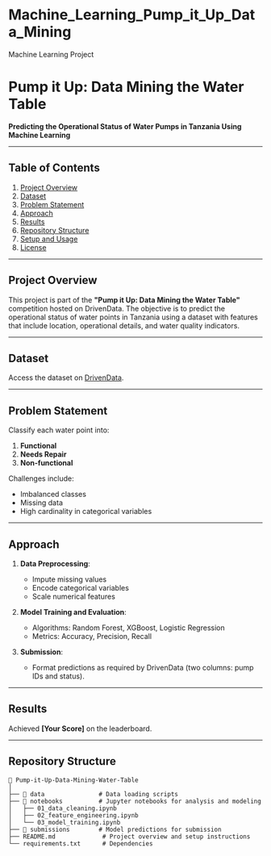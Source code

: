 # Machine_Learning_Pump_it_Up_Data_Mining
Machine Learning Project

# Pump it Up: Data Mining the Water Table

**Predicting the Operational Status of Water Pumps in Tanzania Using Machine Learning**

---

## Table of Contents
1. [Project Overview](#project-overview)
2. [Dataset](#dataset)
3. [Problem Statement](#problem-statement)
4. [Approach](#approach)
5. [Results](#results)
6. [Repository Structure](#repository-structure)
7. [Setup and Usage](#setup-and-usage)
8. [License](#license)

---

## Project Overview

This project is part of the **"Pump it Up: Data Mining the Water Table"** competition hosted on DrivenData. The objective is to predict the operational status of water points in Tanzania using a dataset with features that include location, operational details, and water quality indicators.

---

## Dataset

Access the dataset on [DrivenData](https://www.drivendata.org/competitions/7/pump-it-up-data-mining-the-water-table/).

---

## Problem Statement

Classify each water point into:
1. **Functional**
2. **Needs Repair**
3. **Non-functional**

Challenges include:
- Imbalanced classes
- Missing data
- High cardinality in categorical variables

---

## Approach

1. **Data Preprocessing**:
   - Impute missing values
   - Encode categorical variables
   - Scale numerical features

2. **Model Training and Evaluation**:
   - Algorithms: Random Forest, XGBoost, Logistic Regression
   - Metrics: Accuracy, Precision, Recall

3. **Submission**:
   - Format predictions as required by DrivenData (two columns: pump IDs and status).

---

## Results

Achieved **[Your Score]** on the leaderboard.

---

## Repository Structure

```plaintext
📁 Pump-it-Up-Data-Mining-Water-Table
│
├── 📁 data               # Data loading scripts
├── 📁 notebooks          # Jupyter notebooks for analysis and modeling
│   ├── 01_data_cleaning.ipynb
│   ├── 02_feature_engineering.ipynb
│   └── 03_model_training.ipynb
├── 📁 submissions        # Model predictions for submission
├── README.md             # Project overview and setup instructions
└── requirements.txt      # Dependencies
